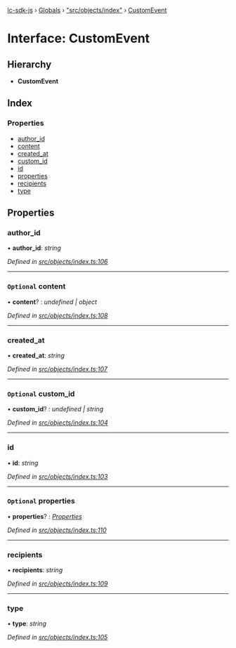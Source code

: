 [lc-sdk-js](../README.md) › [Globals](../globals.md) › ["src/objects/index"](../modules/_src_objects_index_.md) › [CustomEvent](_src_objects_index_.customevent.md)

# Interface: CustomEvent

## Hierarchy

* **CustomEvent**

## Index

### Properties

* [author_id](_src_objects_index_.customevent.md#author_id)
* [content](_src_objects_index_.customevent.md#optional-content)
* [created_at](_src_objects_index_.customevent.md#created_at)
* [custom_id](_src_objects_index_.customevent.md#optional-custom_id)
* [id](_src_objects_index_.customevent.md#id)
* [properties](_src_objects_index_.customevent.md#optional-properties)
* [recipients](_src_objects_index_.customevent.md#recipients)
* [type](_src_objects_index_.customevent.md#type)

## Properties

###  author_id

• **author_id**: *string*

*Defined in [src/objects/index.ts:106](https://github.com/livechat/lc-sdk-js/blob/5281c0a/src/objects/index.ts#L106)*

___

### `Optional` content

• **content**? : *undefined | object*

*Defined in [src/objects/index.ts:108](https://github.com/livechat/lc-sdk-js/blob/5281c0a/src/objects/index.ts#L108)*

___

###  created_at

• **created_at**: *string*

*Defined in [src/objects/index.ts:107](https://github.com/livechat/lc-sdk-js/blob/5281c0a/src/objects/index.ts#L107)*

___

### `Optional` custom_id

• **custom_id**? : *undefined | string*

*Defined in [src/objects/index.ts:104](https://github.com/livechat/lc-sdk-js/blob/5281c0a/src/objects/index.ts#L104)*

___

###  id

• **id**: *string*

*Defined in [src/objects/index.ts:103](https://github.com/livechat/lc-sdk-js/blob/5281c0a/src/objects/index.ts#L103)*

___

### `Optional` properties

• **properties**? : *[Properties](_src_objects_index_.properties.md)*

*Defined in [src/objects/index.ts:110](https://github.com/livechat/lc-sdk-js/blob/5281c0a/src/objects/index.ts#L110)*

___

###  recipients

• **recipients**: *string*

*Defined in [src/objects/index.ts:109](https://github.com/livechat/lc-sdk-js/blob/5281c0a/src/objects/index.ts#L109)*

___

###  type

• **type**: *string*

*Defined in [src/objects/index.ts:105](https://github.com/livechat/lc-sdk-js/blob/5281c0a/src/objects/index.ts#L105)*
